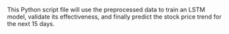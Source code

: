 This Python script file will use the preprocessed data to train an LSTM model, validate its effectiveness, and finally predict the stock price trend for the next 15 days.
